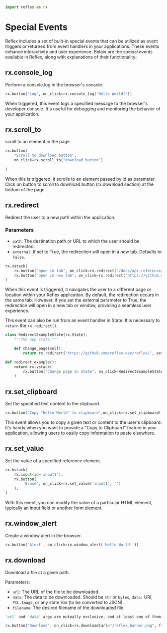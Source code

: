 ```python exec
import reflex as rx
```

# Special Events

Reflex includes a set of built-in special events that can be utilized as event triggers
or returned from event handlers in your applications. These events enhance interactivity and user experience.
Below are the special events available in Reflex, along with explanations of their functionality:

## rx.console_log

Perform a console.log in the browser's console.

```python demo
rx.button('Log', on_click=rx.console_log('Hello World!'))
```

When triggered, this event logs a specified message to the browser's developer console.
It's useful for debugging and monitoring the behavior of your application.

## rx.scroll_to

scroll to an element in the page

```python demo
rx.button(
    "Scroll to download button",
    on_click=rx.scroll_to("download button")
    
)
```

When this is triggered, it scrolls to an element passed by id as parameter. Click on button to scroll to download button (rx.download section) at the bottom of the page

## rx.redirect

Redirect the user to a new path within the application.

### Parameters

- `path`: The destination path or URL to which the user should be redirected.
- `external`: If set to True, the redirection will open in a new tab. Defaults to `False`.

```python demo
rx.vstack(
    rx.button("open in tab", on_click=rx.redirect("/docs/api-reference/special_events")),
    rx.button("open in new tab", on_click=rx.redirect('https://github.com/reflex-dev/reflex/', external=True))
)
```

When this event is triggered, it navigates the user to a different page or location within your Reflex application.
By default, the redirection occurs in the same tab. However, if you set the external parameter to True, the redirection
will open in a new tab or window, providing a seamless user experience.


This event can also be run from an event handler in State. It is necessary to `return` the `rx.redirect()`.

```python demo exec
class RedirectExampleState(rx.State):
    """The app state."""

    def change_page(self):
        return rx.redirect('https://github.com/reflex-dev/reflex/', external=True)

def redirect_example():
    return rx.vstack(
        rx.button("Change page in State", on_click=RedirectExampleState.change_page),
    )


```


## rx.set_clipboard

Set the specified text content to the clipboard.

```python demo
rx.button('Copy "Hello World" to clipboard',on_click=rx.set_clipboard('Hello World'),)
```

This event allows you to copy a given text or content to the user's clipboard.
It's handy when you want to provide a "Copy to Clipboard" feature in your application,
allowing users to easily copy information to paste elsewhere.

## rx.set_value

Set the value of a specified reference element.

```python demo
rx.hstack(
    rx.input(id='input1'),
    rx.button(
        'Erase', on_click=rx.set_value('input1', '')
    ),
)
```

With this event, you can modify the value of a particular HTML element, typically an input field or another form element.

## rx.window_alert

Create a window alert in the browser.

```python demo
rx.button('Alert', on_click=rx.window_alert('Hello World!'))
```

## rx.download

Download a file at a given path.

Parameters:

- `url`: The URL of the file to be downloaded.
- `data`: The data to be downloaded. Should be `str` or `bytes`, `data:` URI, `PIL.Image`, or any state Var (to be converted to JSON).
- `filename`: The desired filename of the downloaded file.

```md alert
`url` and `data` args are mutually exclusive, and at least one of them must be provided.
```

```python demo
rx.button("Download", on_click=rx.download(url="/reflex_banner.png", filename="different_name_logo.png"), id="download button")
```
